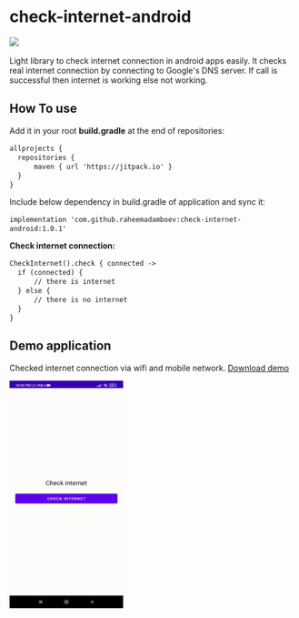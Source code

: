 # check-internet-android

[![](https://jitpack.io/v/raheemadamboev/check-internet-android.svg)](https://jitpack.io/#raheemadamboev/check-internet-android)

Light library to check internet connection in android apps easily. It checks real internet connection by connecting to Google's DNS server. If call is successful then internet is working else not working.

## How To use

Add it in your root **build.gradle** at the end of repositories:
```
allprojects {
  repositories {
	  maven { url 'https://jitpack.io' }
  }
}
```  

Include below dependency in build.gradle of application and sync it:
```
implementation 'com.github.raheemadamboev:check-internet-android:1.0.1'
```

**Check internet connection:**
```
CheckInternet().check { connected ->
  if (connected) { 
      // there is internet                
  } else { 
      // there is no internet                  
  }
}
```
## Demo application

Checked internet connection via wifi and mobile network. <a href="https://github.com/raheemadamboev/check-internet-android/blob/master/app-debug.apk">Download demo</a>

<img src="https://github.com/raheemadamboev/check-internet-android/blob/master/demo-check-internet.gif" alt="Italian Trulli" width="200" height="400">
